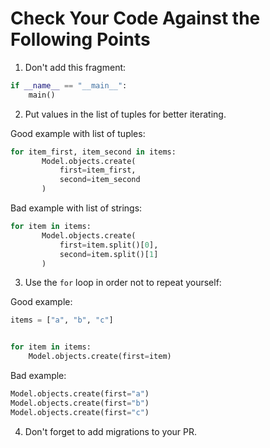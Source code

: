 # Сheck Your Code Against the Following Points

1. Don't add this fragment:
```python
if __name__ == "__main__":
    main()
```
2. Put values in the list of tuples for better iterating.

Good example with list of tuples:
```python
for item_first, item_second in items:
       Model.objects.create(
           first=item_first,
           second=item_second
       )
```

Bad example with list of strings:
```python
for item in items:
       Model.objects.create(
           first=item.split()[0],
           second=item.split()[1]
       )
```

3. Use the `for` loop in order not to repeat yourself:

Good example:
```python
items = ["a", "b", "c"]


for item in items:
    Model.objects.create(first=item)
```

Bad example:
```python
Model.objects.create(first="a")
Model.objects.create(first="b")
Model.objects.create(first="c")
```

4. Don't forget to add migrations to your PR.


